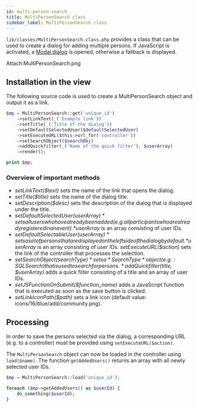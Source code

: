 ```yaml
---
id: multi-person-search
title: MultiPersonSearch class
sidebar_label: MultiPersonSearch class
---
```


`lib/classes/MultiPersonSearch.class.php` provides a class that can be used to create a dialog for adding multiple persons. If JavaScript is activated, a [Modal dialog](ModalDialog#toc5) is opened, otherwise a fallback is displayed.

Attach:MultiPersonSearch.png

## Installation in the view

The following source code is used to create a MultiPersonSearch object and output it as a link.

```php
$mp = MultiPersonSearch::get('unique_id')
    ->setLinkText(_('Example link'))
    ->setTitle(_('Title of the dialog'))
    ->setDefaultSelectedUser($defaultSelectedUser)
    ->setExecuteURL($this->url_for('controller'))
    ->setSearchObject($searchObj)
    ->addQuickfilter(_('Name of the quick filter'), $userArray)
    ->render();

print $mp;
```


### Overview of important methods

* *setLinkText($text)* sets the name of the link that opens the dialog.
* *setTitle($title)* sets the name of the dialog title.
* *setDescription($desc)* sets the description of the dialog that is displayed under the title.
* *setDefaultSelectedUser($userArray)* sets all users who have already been added (e.g. all participants who are already registered in an event). *$userArray* is an array consisting of user IDs.
* *setDefaultSelectableUser($userArray)* sets a set of persons that are displayed on the left side of the dialog by default. *$userArray* is an array consisting of user IDs.
*setExecuteURL($action)* sets the link of the controller that processes the selection.
* *setSearchObject($searchType)* sets a *SearchType* object (e.g.: SQLSearch) that is used to search for persons.
*addQuickfilter($title, $userArray)* adds a quick filter consisting of a title and an array of user IDs.
* *setJSFunctionOnSubmit($function_name)* adds a JavaScript function that is executed as soon as the save button is clicked.
* *setLinkIconPath($path)* sets a link icon (default value: icons/16/blue/add/community.png).

## Processing
In order to save the persons selected via the dialog, a corresponding URL (e.g. to a controller) must be provided using `setExecuteURL($action)`.

The `MultiPersonSearch` object can now be loaded in the controller using `load($name)`. The function `getAddedUsers()` returns an array with all newly selected user IDs.
```php
$mp = MultiPersonSearch::load('unique_id');

foreach ($mp->getAddedUsers() as $userId) {
    do_something($userId);
}
```
